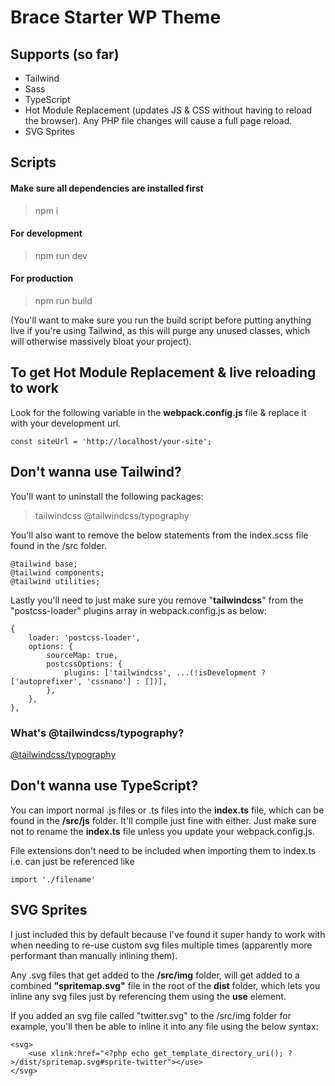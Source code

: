 # Brace Starter WP Theme

## Supports (so far)

-   Tailwind
-   Sass
-   TypeScript
-   Hot Module Replacement (updates JS & CSS without having to reload the browser). Any PHP file changes will cause a full page reload.
-   SVG Sprites

## Scripts

#### Make sure all dependencies are installed first

> npm i

#### For development

> npm run dev

#### For production

> npm run build

(You'll want to make sure you run the build script before putting anything live if you're using Tailwind, as this will purge any unused classes, which will otherwise massively bloat your project).

## To get Hot Module Replacement & live reloading to work

Look for the following variable in the **webpack.config.js** file & replace it with your development url.

    const siteUrl = 'http://localhost/your-site';

## Don't wanna use Tailwind?

You'll want to uninstall the following packages:

> tailwindcss
> @tailwindcss/typography

You'll also want to remove the below statements from the index.scss file found in the /src folder.

    @tailwind base;
    @tailwind components;
    @tailwind utilities;

Lastly you'll need to just make sure you remove "**tailwindcss**" from the "postcss-loader" plugins array in webpack.config.js as below:

    {
    	loader: 'postcss-loader',
    	options: {
    		sourceMap: true,
    		postcssOptions: {
    			plugins: ['tailwindcss', ...(!isDevelopment ? ['autoprefixer', 'cssnano'] : [])],
    		},
    	},
    },

### What's @tailwindcss/typography?

[@tailwindcss/typography](https://tailwindcss.com/docs/typography-plugin)

## Don't wanna use TypeScript?

You can import normal .js files or .ts files into the **index.ts** file, which can be found in the **/src/js** folder. It'll compile just fine with either. Just make sure not to rename the **index.ts** file unless you update your webpack.config.js.

File extensions don't need to be included when importing them to index.ts i.e. can just be referenced like

    import './filename'

## SVG Sprites

I just included this by default because I've found it super handy to work with when needing to re-use custom svg files multiple times (apparently more performant than manually inlining them).

Any .svg files that get added to the **/src/img** folder, will get added to a combined **"spritemap.svg"** file in the root of the **dist** folder, which lets you inline any svg files just by referencing them using the **use** element.

If you added an svg file called "twitter.svg" to the /src/img folder for example, you'll then be able to inline it into any file using the below syntax:

    <svg>
    	<use xlink:href="<?php echo get_template_directory_uri(); ?>/dist/spritemap.svg#sprite-twitter"></use>
    </svg>
